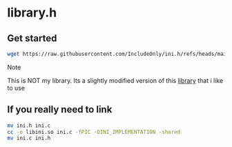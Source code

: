 # library.h

## Get started

```bash
wget https://raw.githubusercontent.com/IncludeOnly/ini.h/refs/heads/main/ini.h
```

> [!NOTE]
> This is NOT my library. Its a slightly modified version of this [library](https://github.com/benhoyt/inih)
> that i like to use

## If you really need to link

```bash
mv ini.h ini.c
cc -o libini.so ini.c -fPIC -DINI_IMPLEMENTATION -shared
mv ini.c ini.h
```
